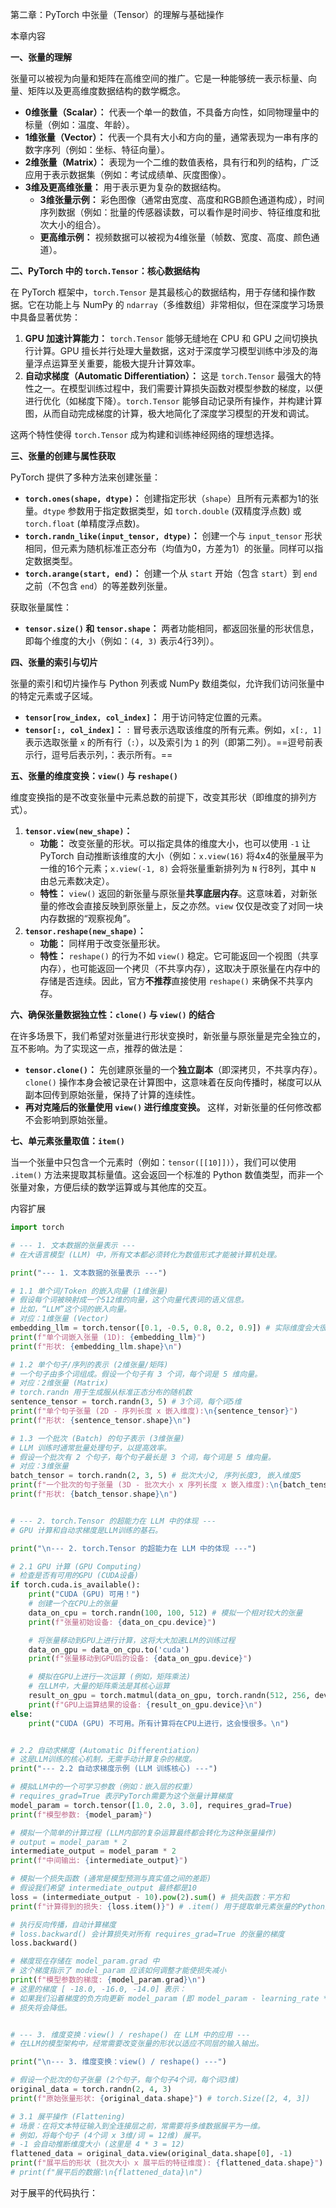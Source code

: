第二章：PyTorch 中张量（Tensor）的理解与基础操作

本章内容

**一、张量的理解**

张量可以被视为向量和矩阵在高维空间的推广。它是一种能够统一表示标量、向量、矩阵以及更高维度数据结构的数学概念。

- **0维张量（Scalar）：** 代表一个单一的数值，不具备方向性，如同物理量中的标量（例如：温度、年龄）。
- **1维张量（Vector）：** 代表一个具有大小和方向的量，通常表现为一串有序的数字序列（例如：坐标、特征向量）。
- **2维张量（Matrix）：** 表现为一个二维的数值表格，具有行和列的结构，广泛应用于表示数据集（例如：考试成绩单、灰度图像）。
- **3维及更高维张量：** 用于表示更为复杂的数据结构。
  - **3维张量示例：** 彩色图像（通常由宽度、高度和RGB颜色通道构成），时间序列数据（例如：批量的传感器读数，可以看作是时间步、特征维度和批次大小的组合）。
  - **更高维示例：** 视频数据可以被视为4维张量（帧数、宽度、高度、颜色通道）。

**二、PyTorch 中的 `torch.Tensor`：核心数据结构**

在 PyTorch 框架中，`torch.Tensor` 是其最核心的数据结构，用于存储和操作数据。它在功能上与 NumPy 的 `ndarray`（多维数组）非常相似，但在深度学习场景中具备显著优势：

1. **GPU 加速计算能力：** `torch.Tensor` 能够无缝地在 CPU 和 GPU 之间切换执行计算。GPU 擅长并行处理大量数据，这对于深度学习模型训练中涉及的海量浮点运算至关重要，能极大提升计算效率。
2. **自动求梯度（Automatic Differentiation）：** 这是 `torch.Tensor` 最强大的特性之一。在模型训练过程中，我们需要计算损失函数对模型参数的梯度，以便进行优化（如梯度下降）。`torch.Tensor` 能够自动记录所有操作，并构建计算图，从而自动完成梯度的计算，极大地简化了深度学习模型的开发和调试。

这两个特性使得 `torch.Tensor` 成为构建和训练神经网络的理想选择。

**三、张量的创建与属性获取**

PyTorch 提供了多种方法来创建张量：

- **`torch.ones(shape, dtype)`：** 创建指定形状（`shape`）且所有元素都为1的张量。`dtype` 参数用于指定数据类型，如 `torch.double` (双精度浮点数) 或 `torch.float` (单精度浮点数)。
- **`torch.randn_like(input_tensor, dtype)`：** 创建一个与 `input_tensor` 形状相同，但元素为随机标准正态分布（均值为0，方差为1）的张量。同样可以指定数据类型。
- **`torch.arange(start, end)`：** 创建一个从 `start` 开始（包含 `start`）到 `end` 之前（不包含 `end`）的等差数列张量。

获取张量属性：

- **`tensor.size()` 和 `tensor.shape`：** 两者功能相同，都返回张量的形状信息，即每个维度的大小（例如：`(4, 3)` 表示4行3列）。

**四、张量的索引与切片**

张量的索引和切片操作与 Python 列表或 NumPy 数组类似，允许我们访问张量中的特定元素或子区域。

- **`tensor[row_index, col_index]`：** 用于访问特定位置的元素。
- **`tensor[:, col_index]`：** `:` 冒号表示选取该维度的所有元素。例如，`x[:, 1]` 表示选取张量 `x` 的所有行（`:`），以及索引为 `1` 的列（即第二列）。==逗号前表示行，逗号后表示列，：表示所有。==

**五、张量的维度变换：`view()` 与 `reshape()`**

维度变换指的是不改变张量中元素总数的前提下，改变其形状（即维度的排列方式）。

1. **`tensor.view(new_shape)`：**
   - **功能：** 改变张量的形状。可以指定具体的维度大小，也可以使用 `-1` 让 PyTorch 自动推断该维度的大小（例如：`x.view(16)` 将4x4的张量展平为一维的16个元素；`x.view(-1, 8)` 会将张量重新排列为 `N` 行8列，其中 `N` 由总元素数决定）。
   - **特性：** `view()` 返回的新张量与原张量**共享底层内存**。这意味着，对新张量的修改会直接反映到原张量上，反之亦然。`view` 仅仅是改变了对同一块内存数据的“观察视角”。
2. **`tensor.reshape(new_shape)`：**
   - **功能：** 同样用于改变张量形状。
   - **特性：** `reshape()` 的行为不如 `view()` 稳定。它可能返回一个视图（共享内存），也可能返回一个拷贝（不共享内存），这取决于原张量在内存中的存储是否连续。因此，官方**不推荐**直接使用 `reshape()` 来确保不共享内存。

**六、确保张量数据独立性：`clone()` 与 `view()` 的结合**

在许多场景下，我们希望对张量进行形状变换时，新张量与原张量是完全独立的，互不影响。为了实现这一点，推荐的做法是：

- **`tensor.clone()`：** 先创建原张量的一个**独立副本**（即深拷贝，不共享内存）。`clone()` 操作本身会被记录在计算图中，这意味着在反向传播时，梯度可以从副本回传到原始张量，保持了计算的连续性。
- **再对克隆后的张量使用 `view()` 进行维度变换。** 这样，对新张量的任何修改都不会影响到原始张量。

**七、单元素张量取值：`item()`**

当一个张量中只包含一个元素时（例如：`tensor([[10]])`），我们可以使用 `.item()` 方法来提取其标量值。这会返回一个标准的 Python 数值类型，而非一个张量对象，方便后续的数学运算或与其他库的交互。



内容扩展

```python
import torch

# --- 1. 文本数据的张量表示 ---
# 在大语言模型 (LLM) 中，所有文本都必须转化为数值形式才能被计算机处理。

print("--- 1. 文本数据的张量表示 ---")

# 1.1 单个词/Token 的嵌入向量 (1维张量)
# 假设每个词被映射成一个512维的向量，这个向量代表词的语义信息。
# 比如，“LLM”这个词的嵌入向量。
# 对应：1维张量 (Vector)
embedding_llm = torch.tensor([0.1, -0.5, 0.8, 0.2, 0.9]) # 实际维度会大很多，这里简化为5维
print(f"单个词嵌入张量 (1D): {embedding_llm}")
print(f"形状: {embedding_llm.shape}\n")

# 1.2 单个句子/序列的表示 (2维张量/矩阵)
# 一个句子由多个词组成。假设一个句子有 3 个词，每个词是 5 维向量。
# 对应：2维张量 (Matrix)
# torch.randn 用于生成服从标准正态分布的随机数
sentence_tensor = torch.randn(3, 5) # 3个词，每个词5维
print(f"单个句子张量 (2D - 序列长度 x 嵌入维度):\n{sentence_tensor}")
print(f"形状: {sentence_tensor.shape}\n")

# 1.3 一个批次 (Batch) 的句子表示 (3维张量)
# LLM 训练时通常批量处理句子，以提高效率。
# 假设一个批次有 2 个句子，每个句子最长是 3 个词，每个词是 5 维向量。
# 对应：3维张量
batch_tensor = torch.randn(2, 3, 5) # 批次大小2, 序列长度3, 嵌入维度5
print(f"一个批次的句子张量 (3D - 批次大小 x 序列长度 x 嵌入维度):\n{batch_tensor}")
print(f"形状: {batch_tensor.shape}\n")


# --- 2. torch.Tensor 的超能力在 LLM 中的体现 ---
# GPU 计算和自动求梯度是LLM训练的基石。

print("\n--- 2. torch.Tensor 的超能力在 LLM 中的体现 ---")

# 2.1 GPU 计算 (GPU Computing)
# 检查是否有可用的GPU (CUDA设备)
if torch.cuda.is_available():
    print("CUDA (GPU) 可用！")
    # 创建一个在CPU上的张量
    data_on_cpu = torch.randn(100, 100, 512) # 模拟一个相对较大的张量
    print(f"张量初始设备: {data_on_cpu.device}")

    # 将张量移动到GPU上进行计算，这将大大加速LLM的训练过程
    data_on_gpu = data_on_cpu.to('cuda')
    print(f"张量移动到GPU后的设备: {data_on_gpu.device}")

    # 模拟在GPU上进行一次运算 (例如，矩阵乘法)
    # 在LLM中，大量的矩阵乘法是其核心运算
    result_on_gpu = torch.matmul(data_on_gpu, torch.randn(512, 256, device='cuda'))
    print(f"GPU上运算结果的设备: {result_on_gpu.device}\n")
else:
    print("CUDA (GPU) 不可用。所有计算将在CPU上进行，这会慢很多。\n")


# 2.2 自动求梯度 (Automatic Differentiation)
# 这是LLM训练的核心机制，无需手动计算复杂的梯度。
print("--- 2.2 自动求梯度示例 (LLM 训练核心) ---")

# 模拟LLM中的一个可学习参数（例如：嵌入层的权重）
# requires_grad=True 表示PyTorch需要为这个张量计算梯度
model_param = torch.tensor([1.0, 2.0, 3.0], requires_grad=True)
print(f"模型参数: {model_param}")

# 模拟一个简单的计算过程 (LLM内部的复杂运算最终都会转化为这种张量操作)
# output = model_param * 2
intermediate_output = model_param * 2
print(f"中间输出: {intermediate_output}")

# 模拟一个损失函数 (通常是模型预测与真实值之间的差距)
# 假设我们希望 intermediate_output 最终都是10
loss = (intermediate_output - 10).pow(2).sum() # 损失函数：平方和
print(f"计算得到的损失: {loss.item()}") # .item() 用于提取单元素张量的Python数值

# 执行反向传播，自动计算梯度
# loss.backward() 会计算损失对所有 requires_grad=True 的张量的梯度
loss.backward()

# 梯度现在存储在 model_param.grad 中
# 这个梯度指示了 model_param 应该如何调整才能使损失减小
print(f"模型参数的梯度: {model_param.grad}\n")
# 这里的梯度 [ -18.0, -16.0, -14.0] 表示：
# 如果我们沿着梯度的负方向更新 model_param (即 model_param - learning_rate * model_param.grad),
# 损失将会降低。


# --- 3. 维度变换：view() / reshape() 在 LLM 中的应用 ---
# 在LLM的模型架构中，经常需要改变张量的形状以适应不同层的输入输出。

print("\n--- 3. 维度变换：view() / reshape() ---")

# 假设一个批次的句子张量 (2个句子，每个句子4个词，每个词3维)
original_data = torch.randn(2, 4, 3)
print(f"原始张量形状: {original_data.shape}") # torch.Size([2, 4, 3])

# 3.1 展平操作 (Flattening)
# 场景：在将文本特征输入到全连接层之前，常需要将多维数据展平为一维。
# 例如，将每个句子 (4个词 x 3维/词 = 12维) 展平。
# -1 会自动推断维度大小 (这里是 4 * 3 = 12)
flattened_data = original_data.view(original_data.shape[0], -1)
print(f"展平后的形状 (批次大小 x 展平后的特征维度): {flattened_data.shape}") # torch.Size([2, 12])
# print(f"展平后的数据:\n{flattened_data}\n")
```

对于展平的代码执行：
